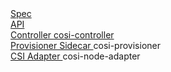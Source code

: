 <div>
    <a href="https://github.com/kubernetes-sigs/container-object-storage-interface-spec">Spec
    </a>
</div>
<div>
  <a href="https://github.com/kubernetes-sigs/container-object-storage-interface-api">API</a>
</div>
<div>
  <span style="width:400px">
    <a href="https://github.com/kubernetes-sigs/container-object-storage-interface-controller">Controller
    </a> 
  </span> 
  <span>
    <a href="https://quay.io/repository/containerobjectstorage/objectstorage-controller?tab=tags">cosi-controller
    </a>
  </span>
</div>
<div>
  <span style="width:400px">
    <a href="https://github.com/kubernetes-sigs/container-object-storage-interface-provisioner-sidecar">Provisioner Sidecar
    </a> 
  </span> 
  <span>
    cosi-provisioner  
  </span>
</div>
<div>
  <span style="width:400px">
    <a href="https://github.com/kubernetes-sigs/container-object-storage-interface-controller">CSI Adapter
    </a> 
  </span> 
  <span>
    cosi-node-adapter
  </span>
</div>